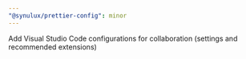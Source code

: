 ```yaml
---
"@synulux/prettier-config": minor
---
```


Add Visual Studio Code configurations for collaboration (settings and recommended extensions)
